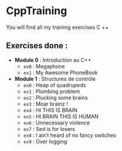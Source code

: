# CppTraining

You will find all my training exercises C ++

## Exercises done :

- **Module 0** : Introduction au C++
  - `ex0` : Megaphone
  - `ex1` : My Awesome PhoneBook
- **Module 1** : Structures de contrôle
  - `ex0` : Heap of quadrupeds
  - `ex1` : Plumbing problem
  - `ex2` : Plucking some brains
  - `ex3` : Moar brainz !
  - `ex4` : HI THIS IS BRAIN
  - `ex5` : HI BRAIN THIS IS HUMAN
  - `ex6` : Unnecessary violence
  - `ex7` : Sed is for losers
  - `ex8` : I ain’t heard of no fancy switches
  - `ex9` : Over logging